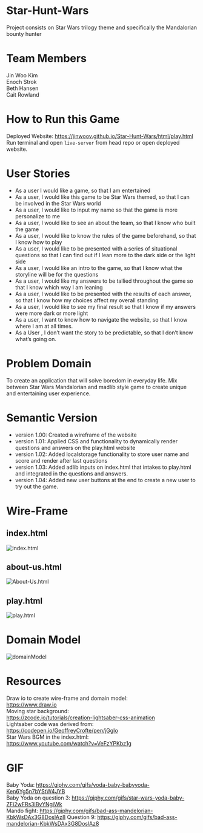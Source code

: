 # Star-Hunt-Wars
Project consists on Star Wars trilogy theme and specifically the Mandalorian bounty hunter  
# Team Members   
Jin Woo Kim  
Enoch Strok  
Beth Hansen  
Cait Rowland  
# How to Run this Game
Deployed Website: https://jinwoov.github.io/Star-Hunt-Wars/html/play.html
Run terminal and open `live-server` from head repo or open deployed website.
# User Stories
- As a user I would like a game, so that I am entertained
- As a user, I would like this game to be Star Wars themed, so that I can be involved in the Star Wars world
- As a user, I would like to input my name so that the game is more personalize to me
- As a user, I would like to see an about the team, so that I know who built the game
- As a user, I would like to know the rules of the game beforehand, so that I know how to play
- As a user, I would like to be presented with a series of situational questions so that I can find out if I lean more to the dark side or the light side
- As a user, I would like an intro to the game, so that I know what the storyline will be for the questions
- As a user, I would like my answers to be tallied throughout the game so that I know which way I am leaning
- As a user, I would like to be presented with the results of each answer, so that I know how my choices affect my overall standing
- As a user, I would like to see my final result so that I know if my answers were more dark or more light
- As a user, I want to know how to navigate the website, so that I know where I am at all times.
- As a User , I don’t want the story to be predictable, so that I don’t know what’s going on.
# Problem Domain
To create an application that will solve boredom in everyday life. Mix between Star Wars Mandalorian and madlib style game to create unique and entertaining user experience.
# Semantic Version
- version 1.00: Created a wireframe of the website
- version 1.01: Applied CSS and functionality to dynamically render questions and answers on the play.html website
- version 1.02: Added localstorage functionality to store user name and score and render after last questions
- version 1.03: Added adlib inputs on index.html that intakes to play.html and integrated in the questions and answers.
- version 1.04: Added new user buttons at the end to create a new user to try out the game.
# Wire-Frame
## index.html
![index.html](./image/index.jpg)
## about-us.html
![About-Us.html](./image/aboutus.jpg)
## play.html
![play.html](./image/play.jpg)
# Domain Model
![domainModel](./image/playhtmldomain.jpeg)
# Resources
Draw io to create wire-frame and domain model:  
https://www.draw.io  
Moving star background:  
https://zcode.io/tutorials/creation-lightsaber-css-animation  
Lightsaber code was derived from:  
https://codepen.io/GeoffreyCrofte/pen/jGgIo  
Star Wars BGM in the index.html:  
https://www.youtube.com/watch?v=VeFzYPKbz1g  
# GIF
Baby Yoda: https://giphy.com/gifs/yoda-baby-babyyoda-Ken6Yg5n7bYStW4JYB  
Baby Yoda on question 3: https://giphy.com/gifs/star-wars-yoda-baby-ZFi2wFRs3lBvYNglWk   
Mando fight: https://giphy.com/gifs/bad-ass-mandelorian-KbkWsDAx3G8DoslAz8 
Question 9: https://giphy.com/gifs/bad-ass-mandelorian-KbkWsDAx3G8DoslAz8
